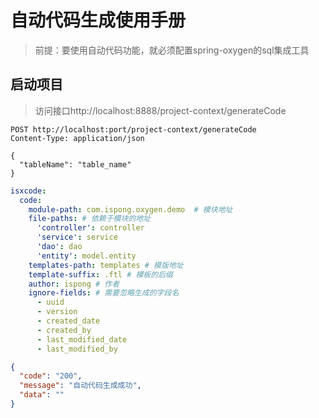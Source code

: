 # 自动代码生成使用手册

> 前提：要使用自动代码功能，就必须配置spring-oxygen的sql集成工具

## 启动项目
> 访问接口http://localhost:8888/project-context/generateCode

```http request
POST http://localhost:port/project-context/generateCode
Content-Type: application/json

{
  "tableName": "table_name"
}
```
```yaml
isxcode:
  code:
    module-path: com.ispong.oxygen.demo  # 模块地址
    file-paths: # 依赖于模块的地址
      'controller': controller 
      'service': service
      'dao': dao
      'entity': model.entity 
    templates-path: templates # 模版地址 
    template-suffix: .ftl # 模板的后缀
    author: ispong # 作者
    ignore-fields: # 需要忽略生成的字段名
      - uuid
      - version
      - created_date
      - created_by
      - last_modified_date
      - last_modified_by
```
```json
{
  "code": "200",
  "message": "自动代码生成成功",
  "data": ""
}
```